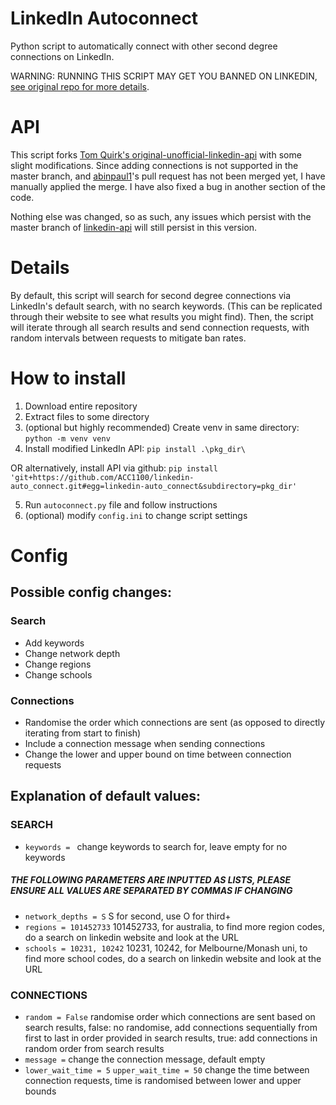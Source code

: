 # LinkedIn Autoconnect
Python script to automatically connect with other second degree connections on LinkedIn.

WARNING: RUNNING THIS SCRIPT MAY GET YOU BANNED ON LINKEDIN, [see original repo for more details](https://github.com/tomquirk/linkedin-api).

# API
This script forks [Tom Quirk's original-unofficial-linkedin-api](https://github.com/tomquirk/linkedin-api) with some slight modifications. Since adding connections is not supported in the master branch, and [abinpaul1](https://github.com/tomquirk/linkedin-api/pull/136)'s pull request has not been merged yet, I have manually applied the merge. I have also fixed a bug in another section of the code. 

Nothing else was changed, so as such, any issues which persist with the master branch of [linkedin-api](https://github.com/tomquirk/linkedin-api) will still persist in this version.

# Details
By default, this script will search for second degree connections via LinkedIn's default search, with no search keywords. (This can be replicated through their website to see what results you might find). Then, the script will iterate through all search results and send connection requests, with random intervals between requests to mitigate ban rates.

# How to install
1. Download entire repository
2. Extract files to some directory
3. (optional but highly recommended) Create venv in same directory: `python -m venv venv`
4. Install modified LinkedIn API: `pip install .\pkg_dir\`

OR alternatively, install API via github: `pip install 'git+https://github.com/ACC1100/linkedin-auto_connect.git#egg=linkedin-auto_connect&subdirectory=pkg_dir'`

5. Run `autoconnect.py` file and follow instructions
6. (optional) modify `config.ini` to change script settings

# Config

## Possible config changes:
### Search
- Add keywords
- Change network depth
- Change regions
- Change schools
### Connections
- Randomise the order which connections are sent (as opposed to directly iterating from start to finish)
- Include a connection message when sending connections
- Change the lower and upper bound on time between connection requests

## Explanation of default values:
### SEARCH
- `keywords = ` change keywords to search for, leave empty for no keywords
##### THE FOLLOWING PARAMETERS ARE INPUTTED AS LISTS, PLEASE ENSURE ALL VALUES ARE SEPARATED BY COMMAS IF CHANGING
- `network_depths = S` S for second, use O for third+
- `regions = 101452733` 101452733, for australia, to find more region codes, do a search on linkedin website and look at the URL
- `schools = 10231, 10242` 10231, 10242, for Melbourne/Monash uni, to find more school codes, do a search on linkedin website and look at the URL
### CONNECTIONS
- `random = False` randomise order which connections are sent based on search results, false: no randomise, add connections sequentially from first to last in order provided in search results,  true: add connections in random order from search results
- `message =` change the connection message, default empty
- `lower_wait_time = 5` `upper_wait_time = 50` change the time between connection requests, time is randomised between lower and upper bounds